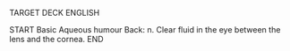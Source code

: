 TARGET DECK
ENGLISH

START
Basic
Aqueous humour
Back: n. Clear fluid in the eye between the lens and the cornea.
END
